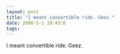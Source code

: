 ```yaml
---
layout: post
title: "I meant convertible ride. Geez."
date: 2000-5-1 19:43:0
tags: 
---
```


I meant convertible ride. Geez.

